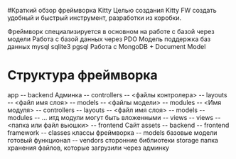 #Краткий обзор фреймворка Kitty
Целью создания Kitty FW создать удобный и быстрый инструмент, разработки из коробки. 

Фреймворк специализируется в основном на работе с базой через модели
Работа с базой данных через PDO 
Модель поддержка баз данных mysql sqlite3 pgsql
Работа с MongoDB + Document Model

Структура фреймворка
====================
app
 -- backend  Админка
   -- controllers
    -- <файлы контролера>
   -- layouts
    -- <файл имя слоя>
   -- models
    -- <файлы модели>
   -- modules
	-- <Имя модуля>
	   -- controllers
	   -- layouts
        -- <файл имя слоя>
	   -- models
	   -- modules
	     -- ... итд модули могут быть вложенными 
	   -- views
   -- views
    -- <папка или файл вьюшки>
 -- frontend Сайт
assets
 -- backend
 -- frontend
framework
  -- classes  классы фреймворка
  -- models   базовые модели готовый функционал
  -- vendors  сторонние библиотеки
storage  папка хранения файлов, которые загрузили через админку


